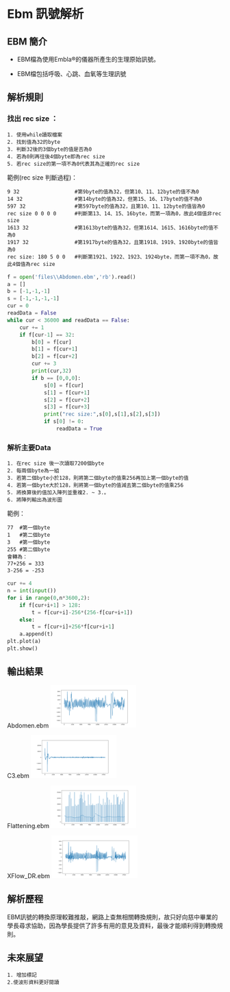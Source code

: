 # Ebm 訊號解析

## EBM 簡介

 * EBM檔為使用Embla®的儀器所產生的生理原始訊號。

 * EBM檔包括呼吸、心跳、血氧等生理訊號

## 解析規則
  
### 找出 rec size ：
    1. 使用while讀取檔案
    2. 找到值為32的byte
    3. 判斷32後的3個byte的值是否為0
    4. 若為0則再往後4個byte即為rec size
    5. 若rec size的第一項不為0代表其為正確的rec size

範例(rec size 判斷過程)：

    9 32                  #第9byte的值為32，但第10、11、12byte的值不為0
    14 32                 #第14byte的值為32，但第15、16、17byte的值不為0
    597 32                #第597byte的值為32，且第10、11、12byte的值皆為0
    rec size 0 0 0 0      #判斷第13、14、15、16byte，而第一項為0，故此4個值非rec size
    1613 32               #第1613byte的值為32，但第1614、1615、1616byte的值不為0
    1917 32               #第1917byte的值為32，且第1918、1919、1920byte的值皆為0
    rec size: 180 5 0 0   #判斷第1921、1922、1923、1924byte，而第一項不為0，故此4個值為rec size
    
```py
f = open('files\\Abdomen.ebm','rb').read()
a = []
b = [-1,-1,-1]
s = [-1,-1,-1,-1]
cur = 0
readData = False
while cur < 36000 and readData == False:
    cur += 1
    if f[cur-1] == 32:
        b[0] = f[cur]
        b[1] = f[cur+1]
        b[2] = f[cur+2]
        cur += 3
        print(cur,32)
        if b == [0,0,0]:
            s[0] = f[cur]
            s[1] = f[cur+1]
            s[2] = f[cur+2]
            s[3] = f[cur+3]
            print("rec size:",s[0],s[1],s[2],s[3])
            if s[0] != 0:
                readData = True
``` 

### 解析主要Data
    1. 在rec size 後一次讀取7200個byte
    2. 每兩個byte為一組
    3. 若第二個byte小於128，則將第二個byte的值乘256再加上第一個byte的值
    4. 若第一個byte大於128，則將第一個byte的值減去第二個byte的值乘256
    5. 將換算後的值加入陣列並重複2. ~ 3.。
    6. 將陣列輸出為波形圖

範例：
    
    77  #第一個byte
    1   #第二個byte
    3   #第一個byte
    255 #第二個byte
    會轉為：
    77+256 = 333
    3-256 = -253


```py
cur += 4
n = int(input())
for i in range(0,n*3600,2):
    if f[cur+i+1] > 128:
        t = f[cur+i]-256*(256-f[cur+i+1])
    else:
        t = f[cur+i]+256*f[cur+i+1]
    a.append(t)
plt.plot(a)
plt.show()
```

## 輸出結果


Abdomen.ebm
<img src="https://github.com/Huang-Che-Yu/Sleep-Apnea/blob/main/Waveform/Abdomen.png" width="200">

C3.ebm
<img src="https://github.com/Huang-Che-Yu/Sleep-Apnea/blob/main/Waveform/C3.png" width="200">

Flattening.ebm
<img src="https://github.com/Huang-Che-Yu/Sleep-Apnea/blob/main/Waveform/Flattening.png" width="200">

XFlow_DR.ebm
<img src="https://github.com/Huang-Che-Yu/Sleep-Apnea/blob/main/Waveform/XFlow_DR.png" width="200">


  
## 解析歷程
  
  EBM訊號的轉換原理較難推敲，網路上查無相關轉換規則，故只好向慈中畢業的學長尋求協助，因為學長提供了許多有用的意見及資料，最後才能順利得到轉換規則。

## 未來展望

    1. 增加標記
    2.使波形資料更好閱讀

